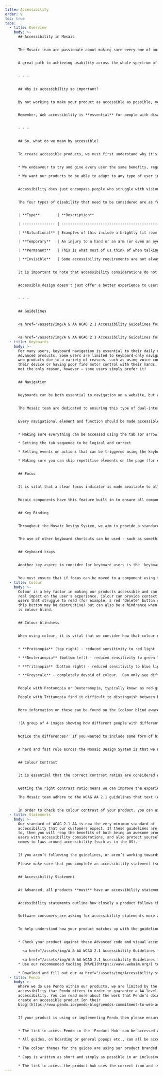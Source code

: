 ```yaml
---
title: Accessibility
order: 9
toc: true
tabs:
  - title: Overview
    body: >-
      ## Accessibility in Mosaic


      The Mosaic team are passionate about making sure every one of our products is fully inclusive and offers the very best user experience for all of our users. 


      A great path to achieving usability across the whole spectrum of our users is by following the WCAG 2.1 AA guidelines. We are trying our hardest to follow these guidelines as closely as we can to ensure Mosaic is as accessible as possible, but in some areas this is not currently possible due to things like technology limitations. Making content accessible is a continual process, and we are working towards making every single component, pattern and guideline as accessible as possible – as such, if something does not currently match these guidelines, you can be sure that a plan to achieve that goal is in place across the whole system. Anywhere we are not following the guidelines in our products is spelled out in our accessibility statements, with a clear plan for how and when we will achieve it.


      - - -


      ## Why is accessibility so important?


      By not working to make your product as accessible as possible, you are alienating some potential users of your products. WCAG AA 2.1 is a worldwide industry standard, and accessibility statements are an incredibly useful tool to be transparent about your efforts to be as inclusive as possible – as such, we want to make sure that we are ready to show the world how accessible we are, and where we are planning to improve and when. This feeds into our ethos that every user is important, no matter what their accessibility needs are.


      Remember, Web accessibility is **essential** for people with disabilities, but it's **useful** for everyone.


      - - -


      ## So, what do we mean by accessible?


      To create accessible products, we must first understand why it's important. To Advanced, an accessible product aims to achieve the following two principles:


      * We endeavour to try and give every user the same benefits, regardless of ability or who they are

      * We want our products to be able to adapt to any type of user in any environment, and in any context


      Accessibility does just encompass people who struggle with vision, or can't use a mouse. Often, people fall into the trap of only thinking about permanent physical disabilities when making decisions about designs. It's important to remember there are other forms of disability which are not only about someone's physical capabilities, but also their environment or situation. Accessibility can also apply to short-term, temporary and/or invisible factors.


      The four types of disability that need to be considered are as follows:


      | **Type**        | **Description**                                                                                                                                                                                                                                                                      |

      | --------------- | ------------------------------------------------------------------------------------------------------------------------------------------------------------------------------------------------------------------------------------------------------------------------------------ |

      | **Situational** | Examples of this include a brightly lit room or area where a person with 'typical' vision is working, this could affect how easy a screen is to view. Similarly, someone in a busy office may not be able to listen to audio or have their sound on.                                 |

      | **Temporary**   | An injury to a hand or an arm (or even an eye!) may prevent someone from using a mouse, keyboard, or screen for a short time, but they will be able to use them once they have recovered.                                                                                            |

      | **Permanent**   | This is what most of us think of when talking about "disability." An accessibility issue that affects how the user can interact with our software on a permanent basis. This covers things like blindness, dyslexia, and MS.                                                         |

      | **Invisible**   | Some accessibility requirements are not always visible, this includes diseases like chron's, colitis, mental health conditions, types of pain and many more. When looking at someone with an invisible issue, you may not be immediately obvious that they have accessibility needs. |


      It is important to note that accessibility considerations do not always fall into one category. For example, someone recovering from a brain injury could have an issue that was both invisible and temporary.


      Accessible design doesn't just offer a better experience to users with accessibility considerations; a truly good user experience is fully inclusive for everyone **no matter who they are**.


      - - -


      ## Guidelines


      <a href="/assets/img/A & AA WCAG 2.1 Accessibility Guidelines for Visual elements.docx.zip" target="_blank" class="mcc=button--primary"><span class="mcc-button__label">Download accessibility guidelines for visual elements</span></a>


      <a href="/assets/img/A & AA WCAG 2.1 Accessibility Guidelines for Visual elements.docx.zip" target="_blank" class="mcc=button--primary"><span class="mcc-button__label">Download accessibility guidelines for code elements</span></a>
  - title: Keyboards
    body: >-
      For many users, keyboard navigation is essential to their daily use of
      Advanced products. Some users are limited to keyboard-only navigation in
      web products due to a variety of reasons, such as using voice control for
      their device or having poor fine motor control with their hands. This is
      not the only reason, however – some users simply prefer it!


      ## Navigation


      Keyboards can be both essential to navigation on a website, but also can solve some simple UX problems. Imagine a data entry clerk - they may need to enter 100+ transactions every single day.  They are using a piece of software that means that after every few steps in the data entry, they have to stop typing, grab their mouse and move the cursor to a new point on the page, or click a button to continue their process.  Not ideal, right? This is what's known as "dual-interaction" – the user needs to use two different devices to interact with the page. On the one hand, this is an irritating and repetitive task that the user has to take regardless of their accessibility requirements, but on the other hand a user that **can't** use a mouse finds themselves stuck – they can't complete the task. To rectify these, the solution is a simple step of allowing the user to use the tab key to move the focus on the screen and use the enter key to function as the click of a mouse.


      The Mosaic team are dedicated to ensuring this type of dual-interaction is not required, and are making every effort to ensure our components and pages are keyboard friendly.


      Every navigational element and function should be made accessible via the keyboard.  This includes (but is not limited to):


      * Making sure everything can be accessed using the tab (or arrow) keys

      * Setting the tab sequence to be logical and correct

      * Setting events on actions that can be triggered using the keyboard (onClicks etc.)

      * Making sure you can skip repetitive elements on the page (for example the navigation).


      ## Focus


      It is vital that a clear focus indicator is made available to all navigable content so that when the user is using a keyboard to move around the page or product, a clear indication of where they are is necessary. 


      Mosaic components have this feature built in to ensure all components have an obvious focus indicator - in our case, a change in border colour.


      ## Key Binding


      Throughout the Mosaic Design System, we aim to provide a standard suggestion for key binding in each component – however, it will be down to you and how you implement each component to ensure correct tab sequences and page layouts. We cannot cater for every eventuality, and this will require some use of good old common sense.


      The use of other keyboard shortcuts can be used - such as something like Ctrl+K to trigger other actions, but it should never use 'common' keyboard commands to do something other than its common use. For example, you should not use Ctrl+P to trigger an action when this is more commonly used for Print or Print screen.


      ## Keyboard traps


      Another key aspect to consider for keyboard users is the 'keyboard trap'. A keyboard trap is when a user's focus (i.e. what is currently 'in focus' while navigating with a keyboard) cannot be moved with a keyboard. To move the focus, the user will **have** to use another method, like a mouse.


      You must ensure that if focus can be moved to a component using the keyboard, then it must **also** allow focus to be moved away using the keyboard.  If the method of moving away requires anything more than simple arrow or tab navigation, then the user must be informed of this method. However, you should try your hardest to avoid any such situations. They should be a last resort.
  - title: Colour
    body: >-
      Colour is a key factor in making our products accessible and can have a
      real impact on the user's experience. Colour can provide context clues for
      users that struggle to read (for example, a red 'delete' button shows that
      this button may be destructive) but can also be a hindrance when someone
      is colour blind.


      ## Colour blindness


      When using colour, it is vital that we consider how that colour may be interpreted.  Not just by users without visual impairments, but by those using assistive technology or have one of the following types of colour blindness (with example images below):


      * **Protonopia** (top right) - reduced sensitivity to red light

      * **Deuteranopia** (bottom left) - reduced sensitivity to green light (this is the most common)

      * **Tritanopia** (bottom right) - reduced sensitivity to blue light (this one is extremely rare)

      * **Greyscale** - completely devoid of colour.  Can only see different shades of grey


      People with Protonopia or Deuteranopia, typically known as red-green colour blindness, find it difficult to distinguish between red, green, brown and orange.

      People with Tritanopia find it difficult to distinguish between blue, purple, grey, black and greens.


      More information on these can be found on the [colour blind awareness website](http://www.colourblindawareness.org/colour-blindness/types-of-colour-blindness/)


      ![A group of 4 images showing how different people with different visual impairments perceive different colours. Normal vision, Protanopia, Tritanopia and Deuteranopia.](/assets/img/colour-perception-images.png)


      Notice the differences?  If you wanted to include some form of highlighting on something like a data table, where you show warnings in red and positives in green, a user with this form of colour-blindness would not see any difference between the two.  Including an icon or text alongside that colour would go a long way to making the data table accessible to everyone.


      A hard and fast rule across the Mosaic Design System is that we never rely on colour alone to convey meaning to any part of our products.


      ## Colour Contrast


      It is essential that the correct contrast ratios are considered when developing new screens and products.  If the contrast is too low, users can find it difficult to distinguish important items on the page.


      Getting the right contrast ratio means we can improve the experience not only for users with low-contrast or colour-blind vision, but also for users who may be impacted by a temporary situation, such as screen glare or poorly-lit rooms.

      The Mosaic team adhere to the WCAG AA 2.1 guidelines that text (or visual representation of text) should have a minimum contrast ratio of 4.5:1.  There are a few exceptions to this, such as extra-large text (minimum 3:1), or logos and page decoration.


      In order to check the colour contrast of your product, you can use [this contrast checker](https://webaim.org/resources/contrastchecker/).
  - title: Statements
    body: >-
      Our standard of WCAG 2.1 AA is now the very minimum standard of
      accessibility that our customers expect. If these guidelines are adhered
      to, then you will reap the benefits of both being an awesome product for
      users with accessibility considerations, and also protect yourself when it
      comes to laws around accessibility (such as in the US).


      If you aren’t following the guidelines, or aren’t working towards it, you could be taken to court for disability discrimination, no matter where the users are based. It does not matter where the product is **based**, it matters where it is **used**.

      Please make sure that you complete an accessibility statement (see below) to show the customer and the users that you are working towards fully adhering to the WCAG AA 2.1 guidelines, or indeed that you already have done so.  


      ## Accessibility Statement


      At Advanced, all products **must** have an accessibility statement and it must be displayed within the product in a way where the user can access it from every page (similar to a privacy policy).


      Accessibility statements outline how closely a product follows the WCAG guidelines, and where the product falls short. It also outlines the plans for when the product will fix any of the accessibility issues the product may have. These dates **must** be met, otherwise it could be seen as discrimination and can leave you open for legal troubles.


      Software consumers are asking for accessibility statements more and more in recent years when they are looking at buying software. It is vital that these statements ready to go to take advantage of these opportunities – but also, it's just the **right thing to do**. Remember, a truly good user experience is fully inclusive for everyone **no matter who they are**.


      To help understand how your product matches up with the guidelines, you can follow these steps:


      * Check your product against these Advanced code and visual accessibility guidelines.

        <a href="/assets/img/A & AA WCAG 2.1 Accessibility Guidelines for Visual elements.docx.zip" target="_blank" class="mcc=button--primary"><span class="mcc-button__label">Download accessibility guidelines for visual elements</span></a>

        <a href="/assets/img/A & AA WCAG 2.1 Accessibility Guidelines for Visual elements.docx.zip" target="_blank" class="mcc=button--primary"><span class="mcc-button__label">Download accessibility guidelines for code elements</span></a>
      * Use our recommended tooling [WAVE](https://wave.webaim.org/) to assess how compliant your product is.

      * Download and fill out our <a href="/assets/img/Accessibility statement - Template.docx.zip" target="_blank" class="mcc=button--primary"><span class="mcc-button__label">Accessibility Statement Template</span></a> ready to be displayed on your site.
  - title: Pendo
    body: >-
      Where we do use Pendo within our products, we are limited by the levels of
      accessibility that Pendo offers in order to guarantee a AA level of
      accessibility. You can read more about the work that Pendo's doing to
      create an accessible product [on their
      blog](https://www.pendo.io/pendo-blog/pendos-commitment-to-web-accessibility/). 


      If your product is using or implementing Pendo then please ensure that you are adhering to the following guidelines so that we can ensure as much accessibility as possible:


      * The link to access Pendo in the 'Product Hub' can be accessed and operated using a keyboard as well as the contents within it.

      * All guides, on boarding or general popups etc., can all be accessed and operated by using a keyboard.

      * The colour themes for the guides are using our product branded colour theming and is signed off by your UX designer.

      * Copy is written as short and simply as possible in an inclusive manner. Please refer to the [Style Guide](/guidelines/style-guide) for more information.

      * The link to access the product hub uses the correct icon and is displayed in a way that follows good colour contrast.
---
```

